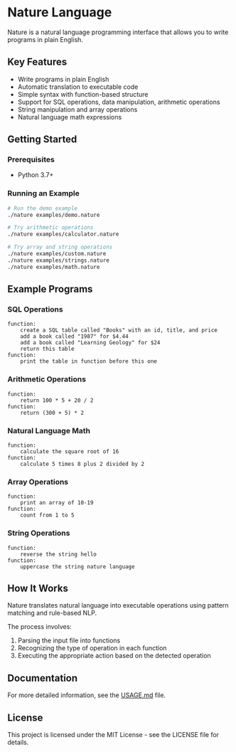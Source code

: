 # Nature Language

Nature is a natural language programming interface that allows you to write programs in plain English.

## Key Features

- Write programs in plain English
- Automatic translation to executable code
- Simple syntax with function-based structure
- Support for SQL operations, data manipulation, arithmetic operations
- String manipulation and array operations
- Natural language math expressions

## Getting Started

### Prerequisites

- Python 3.7+

### Running an Example

```bash
# Run the demo example
./nature examples/demo.nature

# Try arithmetic operations
./nature examples/calculator.nature

# Try array and string operations
./nature examples/custom.nature
./nature examples/strings.nature
./nature examples/math.nature
```

## Example Programs

### SQL Operations

```
function:
    create a SQL table called "Books" with an id, title, and price
    add a book called "1987" for $4.44
    add a book called "Learning Geology" for $24
    return this table
function:
    print the table in function before this one
```

### Arithmetic Operations

```
function:
    return 100 * 5 + 20 / 2
function:
    return (300 + 5) * 2
```

### Natural Language Math

```
function:
    calculate the square root of 16
function:
    calculate 5 times 8 plus 2 divided by 2
```

### Array Operations

```
function:
    print an array of 10-19
function:
    count from 1 to 5
```

### String Operations

```
function:
    reverse the string hello
function:
    uppercase the string nature language
```

## How It Works

Nature translates natural language into executable operations using pattern matching and rule-based NLP. 

The process involves:
1. Parsing the input file into functions
2. Recognizing the type of operation in each function
3. Executing the appropriate action based on the detected operation

## Documentation

For more detailed information, see the [USAGE.md](USAGE.md) file.

## License

This project is licensed under the MIT License - see the LICENSE file for details.
